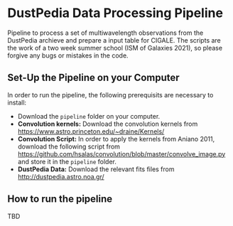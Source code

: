# DustPedia Data Processing Pipeline

Pipeline to process a set of multiwavelength observations from the DustPedia archieve and prepare a input table for CIGALE. The scripts are the work of a two week summer school (ISM of Galaxies 2021), so please forgive any bugs or mistakes in the code. 

## Set-Up the Pipeline on your Computer

In order to run the pipeline, the following prerequisits are necessary to install:

* Download the `pipeline` folder on your computer.
* **Convolution kernels:** Download the convolution kernels from https://www.astro.princeton.edu/~draine/Kernels/
* **Convolution Script:** In order to apply the kernels from Aniano 2011, download the following script from https://github.com/hsalas/convolution/blob/master/convolve_image.py and store it in the `pipeline` folder.
* **DustPedia Data:** Download the relevant fits files from http://dustpedia.astro.noa.gr/


## How to run the pipeline

TBD

